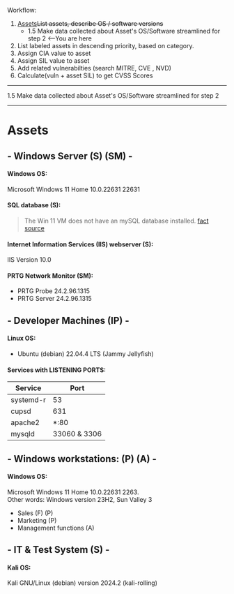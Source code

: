 Workflow:
1. [Assets](#assets)~~List assets, describe OS / software versions~~
    - 1.5 Make data collected about Asset's OS/Software streamlined for step 2   <--You are here
2. List labeled assets in descending priority, based on category.
3. Assign CIA value to asset
4. Assign SIL value to asset
5. Add related vulnerabilties (search MITRE, CVE , NVD)
6. Calculate(vuln + asset SIL) to get CVSS Scores
___

1.5 Make data collected about Asset's OS/Software streamlined for step 2

---
# Assets
## - Windows Server (S) (SM) - 
#### Windows OS:
Microsoft Windows 11 Home 10.0.22631 22631
#### SQL database (S):
> The Win 11 VM does not have an mySQL database installed. [fact source](https://github.com/FredericGariepy/LighthouseLabs/edit/main/PKM/W2/D5/project/%5BSTEP%201%5D.md)
#### Internet Information Services (IIS) webserver (S):
IIS Version 10.0
#### PRTG Network Monitor (SM):
- PRTG Probe 24.2.96.1315
- PRTG Server 24.2.96.1315

## - Developer Machines (IP) -
#### Linux OS:
- Ubuntu (debian) 22.04.4 LTS (Jammy Jellyfish) 
#### Services with LISTENING PORTS:
| Service      | Port            |
|--------------|-----------------|
| systemd-r    | 53   |
| cupsd        | 631       |
| apache2      | *:80            |
| mysqld       | 33060 & 3306    |

## - Windows workstations: (P) (A) -
#### Windows OS:
Microsoft Windows 11 Home 10.0.22631 2263. \
Other words: Windows version 23H2, Sun Valley 3
- Sales (F) (P)
- Marketing (P)
- Management functions (A)

## - IT & Test System (S) -
#### Kali OS:
Kali GNU/Linux (debian) version 2024.2 (kali-rolling)

